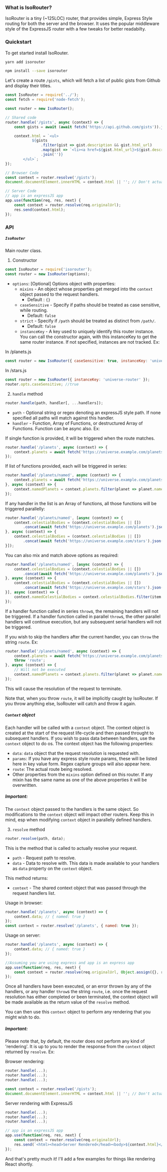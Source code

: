 ### What is IsoRouter?
IsoRouter is a tiny (~125LOC) router, that provides simple, Express Style routing for both the server and the browser. It uses the popular middleware style of the ExpressJS router with a few tweaks for better readabilty.

### Quickstart

To get started install IsoRouter.

```bash
yarn add isorouter
```
```bash
npm install --save isorouter
```

Let's create a route `/gists`, which will fetch a list of public gists from Github and display their titles.

```javascript
const IsoRouter = require('../');
const fetch = require('node-fetch');

const router = new IsoRouter();

// Shared code
router.handle('/gists', async (context) => {
    const gists = await (await fetch('https://api.github.com/gists')).json();

    context.html = `<ul>
            ${gists
                .filter(gist => gist.description && gist.html_url)
                .map(gist => `<li><a href=${gist.html_url}>${gist.description}</a></li>`)
                .join('')}
        </ul>`;
});

// Browser Code
const context = router.resolve('/gists');
document.documentElement.innerHTML = context.html || ''; // Don't actually do this. innerHTML is BAD.

// Server Code
// app is an expressJS app
app.use(function(req, res, next) {
    const context = router.resolve(req.originalUrl);
    res.send(context.html);
});
```

### API

##### `IsoRouter`
Main router class.

1. Constructor

```js
const IsoRouter = require('isorouter');
const router = new IsoRouter(options);
```

- `options`: [Optional] Options object with properties:
    - `mixins` - An object whose properties get merged into the `context` object passed to the request handlers.
        - Default : `{}`
    - `caseSensitive` - Specify if paths should be treated as case sensitive, while routing.
        - Default: `false`
    - `strict` - Specify if `/path` should be treated as distinct from `/path/`.
        - Default: `false`
    - `instanceKey` - A key used to uniquely identify this router instance. You can call the constructor again, with this instanceKey to get the same router instance. If not specified, instances are not tracked. Ex:

In /planets.js
```js
const router = new IsoRouter({ caseSensitive: true, instanceKey: 'universe-router' });
```

In /stars.js
```js
const router = new IsoRouter({ instanceKey: 'universe-router' });
router.opts.caseSensitive; //true
```

2. `handle` method

```js
router.handle(path, handler[, ...handlers]);
```
- `path` - Optional string or regex denoting an expressJS style path. If none specified all paths will match against this handler.
- `handler` - Function, Array of Functions, or destructured Array of Functions. Function can be async also. Ex:

If single function is provided, it will be triggered when the route matches.
```js
router.handle('/planets', async (context) => {
    context.planets = await fetch('https://universe.example.com/planets').json();
});

```

If list of functions provided, each will be triggered in series:
```js
router.handle('/planets/named', async (context) => {
    context.planets = await fetch('https://universe.example.com/planets').json();
}, async (context) => {
    context.namedPlanets = context.planets.filter(planet => planet.name);
});
```

If any handler in the list is an Array of functions, all those functions will be triggered parallelly:
```js
router.handle('/planets/named', [async (context) => {
    context.celestialBodies = (context.celestialBodies || [])
        .concat(await fetch('https://universe.example.com/planets').json());
}, async (context) => {
    context.celestialBodies = (context.celestialBodies || [])
        .concat(await fetch('https://universe.example.com/stars').json());
}]);
```

You can also mix and match above options as required:
```js
router.handle('/planets/named', [async (context) => {
    context.celestialBodies = (context.celestialBodies || [])
        .concat(await fetch('https://universe.example.com/planets').json());
}, async (context) => {
    context.celestialBodies = (context.celestialBodies || [])
        .concat(await fetch('https://universe.example.com/stars').json());
}], async (context) => {
    context.namedCelestialBodies = context.celestialBodies.filter(item => item.name);
});
```

If a handler function called in series `throw`s, the remaining handlers will not be triggered. If a handler function called in parallel `throw`s, the other parallel handlers will continue execution, but any subsequent serial handlers will not be triggered.

If you wish to skip the handlers after the current handler, you can `throw` the string `route`. Ex:
```js
router.handle('/planets/named', async (context) => {
    context.planets = await fetch('https://universe.example.com/planets').json();
    throw 'route';
}, async (context) => {
    // Will not be executed
    context.namedPlanets = context.planets.filter(planet => planet.name);
});
```

This will cause the resolution of the request to terminate.

Note that, when you throw `route`, it will be implicitly caught by IsoRouter. If you throw anything else, IsoRouter will catch and throw it again.

##### `Context` object

Each handler will be called with a `context` object. The context object is created at the start of the request life-cycle and then passed throught to subsequent handlers. If you wish to pass data between handlers, use the `context` object to do os.
The context object has the following properties:
- `data`: `data` object that the request resolution is requested with.
- `params`: If you have any express style route params, these will be listed here in key value form. Regex capture groups will also appear here.
- `route`: The actual route being resolved.
- Other properties from the `mixins` option defined on this router. If any mixin has the same name as one of the above properties it will be overwritten.

##### Important:
The `context` object passed to the handlers is the same object. So modifications to the `context` object will impact other routers. Keep this in mind, esp when modifying `context` object in parallelly defined handlers.

3. `resolve` method

```js
router.resolve(path, data);
```

This is the method that is called to actually resolve your request.
- `path` - Request path to resolve.
- `data` - Data to resolve with. This data is made available to your handlers as `data` property on the `context` object.

This method returns:
- `context` - The shared context object that was passed through the request handlers list.

Usage in browser:
```js
router.handle('/planets', async (context) => {
    context.data; // { named: true }
});
const context = router.resolve('/planets', { named: true });
```

Usage on server:
```js
router.handle('/planets', async (context) => {
    context.data; // { named: true }
});

//Assuming you are using express and app is an express app
app.use(function(req, res, next) {
    const context = router.resolve(req.originalUrl, Object.assign({}, req.query, req.body));
});
```

Once all handlers have been executed, or an error thrown by any of the handlers, or any handler `throw`s the string `route`, i.e. once the request resolution has either completed or been terminated, the context object will be made available as the return value of the `resolve` method.

You can then use this `context` object to perform any rendering that you might wish to do.

##### Important:
Please note that, by default, the router does not perform any kind of 'rendering'. It is up to you to render the response from the `context` object returned by `resolve`. Ex:

Browser rendering:
```js
router.handle(...);
router.handle(...);
router.handle(...);

const context = router.resolve('/gists');
document.documentElement.innerHTML = context.html || ''; // Don't actually do this. innerHTML is BAD.
```

Server rendering with ExpressJS
```js
router.handle(...);
router.handle(...);
router.handle(...);

// app is an expressJS app
app.use(function(req, res, next) {
    const context = router.resolve(req.originalUrl);
    res.send(`<html><head>Server Rendered</head><body>${context.html}</body></html>`);
});
```

And that's pretty much it! I'll add a few examples for things like rendering React shortly.
